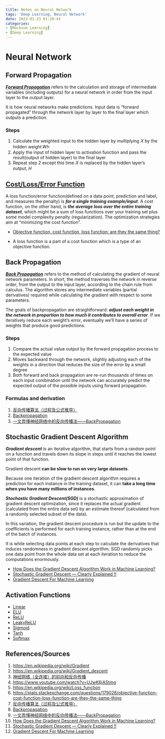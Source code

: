 ```yaml
---
title: Notes on Neural Network
tags: 'Deep Learning, Neural Network'
date: 2022-01-23 01:20:43
categories:
- [Machine Learning]
- [Deep Learning]
---
```



# Neural Network

## **Forward Propagation**

***[Forward Propagation](https://www.youtube.com/watch?v=UJwK6jAStmg)*** refers to the calculation and storage of intermediate variables (including outputs) for a neural network in order from the input layer to the output layer.

It is how neural networks make predictions. Input data is “forward propagated” through the network layer by layer to the final layer which outputs a prediction.

### Steps
1. Calculate the weighted input to the hidden layer by multiplying 𝑋 by the hidden weight 𝑊ℎ
2. Apply the input of hidden layer to activation function and pass the result(output of hidden layer) to the final layer
3. Repeat step 2 except this time 𝑋 is replaced by the hidden layer’s output, 𝐻

## **[Cost/Loss/Error Function](https://en.wikipedia.org/wiki/Loss_function)**

A loss function/error function(defined on a data point, prediction and label, and measures the penalty) is ***for a single training example/input***. A cost function, on the other hand, is ***the average loss over the entire training dataset***, which might be a sum of loss functions over your training set plus some model complexity penalty (regularization).
The optimization strategies aim at “minimizing the cost function”.

* [Objective function, cost function, loss function: are they the same thing?](https://stats.stackexchange.com/questions/179026/objective-function-cost-function-loss-function-are-they-the-same-thing)

* A loss function is a part of a cost function which is a type of an objective function.

## **Back Propagation**

***[Back Propagation](https://www.cnblogs.com/charlotte77/p/5629865.html)*** refers to the method of calculating the gradient of neural network parameters. In short, the method traverses the network in reverse order, from the output to the input layer, according to the chain rule from calculus. The algorithm stores any intermediate variables (partial derivatives) required while calculating the gradient with respect to some parameters.

The goals of backpropagation are straightforward: ***adjust each weight in the network in proportion to how much it contributes to overall error***. If we iteratively reduce each weight’s error, eventually we’ll have a series of weights that produce good predictions.

### Steps
1. Compare the actual value output by the forward propagation process to the expected value
2. Moves backward through the network, slightly adjusting each of the weights in a direction that reduces the size of the error by a small degree
3. Both forward and back propagation are re-run thousands of times on each input combination until the network can accurately predict the expected output of the possible inputs using forward propagation.

### Formulas and derivation
1. [反向传播算法（过程及公式推导）](https://blog.csdn.net/u014313009/article/details/51039334?spm=1001.2101.3001.6650.1&utm_medium=distribute.pc_relevant.none-task-blog-2%7Edefault%7ECTRLIST%7Edefault-1.pc_relevant_default&depth_1-utm_source=distribute.pc_relevant.none-task-blog-2%7Edefault%7ECTRLIST%7Edefault-1.pc_relevant_default&utm_relevant_index=2)
2. [Backpropagation](https://brilliant.org/wiki/backpropagation/#)
3. [一文弄懂神经网络中的反向传播法——BackPropagation](https://www.cnblogs.com/charlotte77/p/5629865.html)

## **Stochastic Gradient Descent Algorithm**

***Gradient descent*** is an iterative algorithm, that starts from a random point on a function and travels down its slope in steps until it reaches the lowest point of that function.

Gradient descent **can be slow to run on very large datasets**.

Because one iteration of the gradient descent algorithm requires a prediction for each instance in the training dataset, it can **take a long time when you have many millions of instances**.

***Stochastic Gradient Descent(SGD)*** is a stochastic approximation of gradient descent optimization, since it replaces the actual gradient (calculated from the entire data set) by an estimate thereof (calculated from a randomly selected subset of the data). 

In this variation, the gradient descent procedure is run but the update to the coefficients is performed for each training instance, rather than at the end of the batch of instances.

It is while selecting data points at each step to calculate the derivatives that induces randomness in gradient descent algorithm. SGD randomly picks one data point from the whole data set at each iteration to reduce the computations enormously.


* [How Does the Gradient Descent Algorithm Work in Machine Learning?](https://www.analyticsvidhya.com/blog/2020/10/how-does-the-gradient-descent-algorithm-work-in-machine-learning/)
* [Stochastic Gradient Descent — Clearly Explained !!](https://towardsdatascience.com/stochastic-gradient-descent-clearly-explained-53d239905d31)
* [Gradient Descent For Machine Learning](https://machinelearningmastery.com/gradient-descent-for-machine-learning/)


## **Activation Functions**

* [Linear](https://ml-cheatsheet.readthedocs.io/en/latest/activation_functions.html#linear)
* [ELU](https://ml-cheatsheet.readthedocs.io/en/latest/activation_functions.html#elu)
* [ReLU](https://ml-cheatsheet.readthedocs.io/en/latest/activation_functions.html#relu)
* [LeakyReLU](https://ml-cheatsheet.readthedocs.io/en/latest/activation_functions.html#leakyrelu)
* [Sigmoid](https://ml-cheatsheet.readthedocs.io/en/latest/activation_functions.html#sigmoid)
* [Tanh](https://ml-cheatsheet.readthedocs.io/en/latest/activation_functions.html#tanh)
* [Softmax](https://ml-cheatsheet.readthedocs.io/en/latest/activation_functions.html#softmax)


## References/Sources
1. https://en.wikipedia.org/wiki/Gradient
2. https://en.wikipedia.org/wiki/Gradient_descent
3. [神经网络（全连接）的前向和反向传播](https://zhuanlan.zhihu.com/p/34378516)
4. https://www.youtube.com/watch?v=UJwK6jAStmg
5. https://en.wikipedia.org/wiki/Loss_function
6. https://stats.stackexchange.com/questions/179026/objective-function-cost-function-loss-function-are-they-the-same-thing
7. [反向传播算法（过程及公式推导）](https://blog.csdn.net/u014313009/article/details/51039334?spm=1001.2101.3001.6650.1&utm_medium=distribute.pc_relevant.none-task-blog-2%7Edefault%7ECTRLIST%7Edefault-1.pc_relevant_default&depth_1-utm_source=distribute.pc_relevant.none-task-blog-2%7Edefault%7ECTRLIST%7Edefault-1.pc_relevant_default&utm_relevant_index=2)
8. [Backpropagation](https://brilliant.org/wiki/backpropagation/#)
9. [一文弄懂神经网络中的反向传播法——BackPropagation](https://www.cnblogs.com/charlotte77/p/5629865.html)
10. [How Does the Gradient Descent Algorithm Work in Machine Learning?](https://www.analyticsvidhya.com/blog/2020/10/how-does-the-gradient-descent-algorithm-work-in-machine-learning/)
11. [Stochastic Gradient Descent — Clearly Explained !!](https://towardsdatascience.com/stochastic-gradient-descent-clearly-explained-53d239905d31)
12. [Gradient Descent For Machine Learning](https://machinelearningmastery.com/gradient-descent-for-machine-learning/)